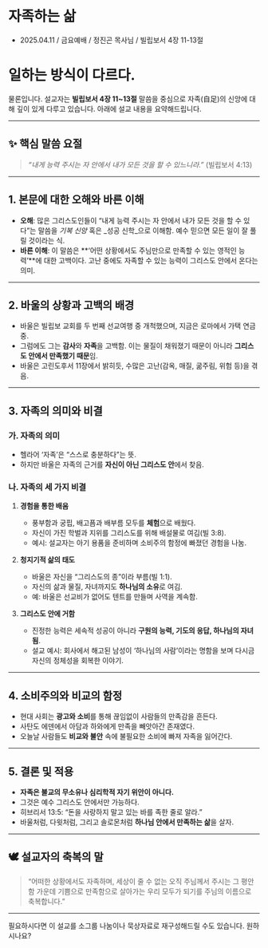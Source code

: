 # 자족하는 삶
* 2025.04.11 / 금요예배 / 정진곤 목사님 / 빌립보서 4장 11-13절

# 일하는 방식이 다르다.

물론입니다. 설교자는 **빌립보서 4장 11~13절** 말씀을 중심으로 자족(自足)의 신앙에 대해 깊이 있게 다루고 있습니다. 아래에 설교 내용을 요약해드립니다.

---

## ✨ **핵심 말씀 요절**
> _“내게 능력 주시는 자 안에서 내가 모든 것을 할 수 있느니라.”_ (빌립보서 4:13)

---

## 1. **본문에 대한 오해와 바른 이해**

- **오해**: 많은 그리스도인들이 “내게 능력 주시는 자 안에서 내가 모든 것을 할 수 있다”는 말씀을 _기복 신앙_ 혹은 _성공 신학_으로 이해함. 예수 믿으면 모든 일이 잘 풀릴 것이라는 식.
- **바른 이해**: 이 말씀은 **‘어떤 상황에서도 주님만으로 만족할 수 있는 영적인 능력’**에 대한 고백이다. 고난 중에도 자족할 수 있는 능력이 그리스도 안에서 온다는 의미.

---

## 2. **바울의 상황과 고백의 배경**

- 바울은 빌립보 교회를 두 번째 선교여행 중 개척했으며, 지금은 로마에서 가택 연금 중.
- 그럼에도 그는 **감사**와 **자족**을 고백함. 이는 물질이 채워졌기 때문이 아니라 **그리스도 안에서 만족했기 때문**임.
- 바울은 고린도후서 11장에서 밝히듯, 수많은 고난(감옥, 매질, 굶주림, 위험 등)을 겪음.

---

## 3. **자족의 의미와 비결**

### 가. **자족의 의미**
- 헬라어 ‘자족’은 “스스로 충분하다”는 뜻.
- 하지만 바울은 자족의 근거를 **자신이 아닌 그리스도 안**에서 찾음.

### 나. **자족의 세 가지 비결**

1. **경험을 통한 배움**  
   - 풍부함과 궁핍, 배고픔과 배부름 모두를 **체험**으로 배웠다.  
   - 자신이 가진 학벌과 지위를 그리스도를 위해 배설물로 여김(빌 3:8).  
   - 예시: 설교자는 아기 용품을 준비하며 소비주의 함정에 빠졌던 경험을 나눔.

2. **청지기적 삶의 태도**  
   - 바울은 자신을 “그리스도의 종”이라 부름(빌 1:1).  
   - 자신의 삶과 물질, 자녀까지도 **하나님의 소유**로 여김.  
   - 예: 바울은 선교비가 없어도 텐트를 만들며 사역을 계속함.

3. **그리스도 안에 거함**  
   - 진정한 능력은 세속적 성공이 아니라 **구원의 능력, 기도의 응답, 하나님의 자녀 됨**.
   - 설교 예시: 회사에서 해고된 남성이 ‘하나님의 사람’이라는 명함을 보며 다시금 자신의 정체성을 회복한 이야기.

---

## 4. **소비주의와 비교의 함정**

- 현대 사회는 **광고와 소비**를 통해 끊임없이 사람들의 만족감을 흔든다.
- 사탄도 에덴에서 아담과 하와에게 만족을 빼앗아간 존재였다.
- 오늘날 사람들도 **비교와 불안** 속에 불필요한 소비에 빠져 자족을 잃어간다.

---

## 5. **결론 및 적용**

- **자족은 불교의 무소유나 심리학적 자기 위안이 아니다.**
- 그것은 예수 그리스도 안에서만 가능하다.
- 히브리서 13:5: “돈을 사랑하지 말고 있는 바를 족한 줄로 알라.”
- 바울처럼, 다윗처럼, 그리고 솔로몬처럼 **하나님 안에서 만족하는 삶**을 살자.

---

## 🕊️ 설교자의 축복의 말

> “어떠한 상황에서도 자족하며, 세상이 줄 수 없는 오직 주님께서 주시는 그 평안함 가운데 기쁨으로 만족함으로 살아가는 우리 모두가 되기를 주님의 이름으로 축복합니다.”

---

필요하시다면 이 설교를 소그룹 나눔이나 묵상자료로 재구성해드릴 수도 있습니다. 원하시나요?
